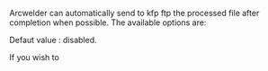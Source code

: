 Arcwelder can automatically send to kfp ftp the processed file after completion when possible. The available options
are:

Defaut value : disabled.

If you wish to 